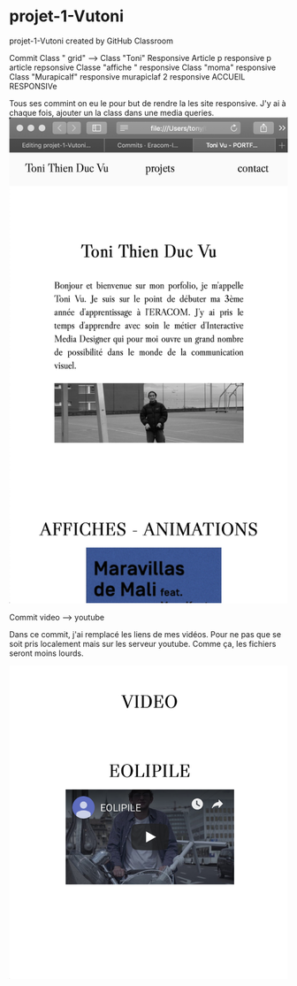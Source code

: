 # projet-1-Vutoni
projet-1-Vutoni created by GitHub Classroom

Commit
Class " grid" --> Class "Toni" Responsive
Article p responsive
p article repsonsive
Classe "affiche " responsive
Class "moma" responsive
Class "Murapicalf" responsive
murapiclaf 2 responsive
ACCUEIL RESPONSIVe


Tous ses commint on eu le pour but de rendre la les site responsive. J'y ai à chaque fois, ajouter un la class dans une media queries.
![](https://github.com/Eracom-ID471/projet-1-Vutoni/blob/master/img/Capture%20d’écran%202019-09-19%20à%2008.33.46.png?raw=true)

Commit
video --> youtube

Dans ce commit, j'ai remplacé les liens de mes vidéos. Pour ne pas que se soit pris localement mais sur les serveur youtube. Comme ça, les fichiers seront moins lourds.


![](https://github.com/Eracom-ID471/projet-1-Vutoni/blob/master/img/Capture%20d’écran%202019-09-19%20à%2008.41.59.png?raw=true)
